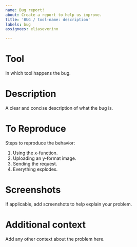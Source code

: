 ```yaml
---
name: Bug report!
about: Create a report to help us improve.
title: 'BUG / tool-name: description'
labels: bug
assignees: eliaseverino

---
```


# Tool
In which tool happens the bug.

# Description
A clear and concise description of what the bug is.

# To Reproduce
Steps to reproduce the behavior:
1. Using the x-function.
2. Uploading an y-format image.
3. Sending the request.
4. Everything explodes.

# Screenshots
If applicable, add screenshots to help explain your problem.

# Additional context
Add any other context about the problem here.
